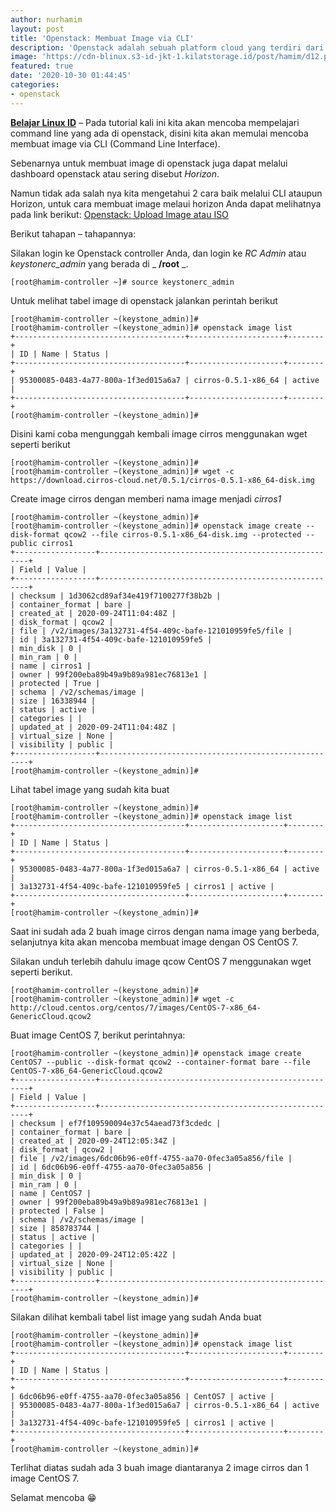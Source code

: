 ```yaml
---
author: nurhamim
layout: post
title: 'Openstack: Membuat Image via CLI'
description: 'Openstack adalah sebuah platform cloud yang terdiri dari software open source untuk menjalankan Cloud IaaS (Infrastructure as a Service), baik untuk private ataupun public Cloud'
image: 'https://cdn-blinux.s3-id-jkt-1.kilatstorage.id/post/hamim/d12.png'
featured: true
date: '2020-10-30 01:44:45'
categories:
- openstack
---
```


**[Belajar Linux ID](/)** – Pada tutorial kali ini kita akan mencoba mempelajari command line yang ada di openstack, disini kita akan memulai mencoba membuat image via CLI (Command Line Interface).

Sebenarnya untuk membuat image di openstack juga dapat melalui dashboard openstack atau sering disebut _Horizon_.

Namun tidak ada salah nya kita mengetahui 2 cara baik melalui CLI ataupun Horizon, untuk cara membuat image melaui horizon Anda dapat melihatnya pada link berikut: [Openstack: Upload Image atau ISO](/openstack-upload-image-atau-iso/)

Berikut tahapan – tahapannya:

Silakan login ke Openstack controller Anda, dan login ke _RC Admin_ atau _keystonerc\_admin_ yang berada di _ **/root** _.

    [root@hamim-controller ~]# source keystonerc_admin

Untuk melihat tabel image di openstack jalankan perintah berikut

    [root@hamim-controller ~(keystone_admin)]#
    [root@hamim-controller ~(keystone_admin)]# openstack image list
    +--------------------------------------+---------------------+--------+
    | ID | Name | Status |
    +--------------------------------------+---------------------+--------+
    | 95300085-0483-4a77-800a-1f3ed015a6a7 | cirros-0.5.1-x86_64 | active |
    +--------------------------------------+---------------------+--------+
    [root@hamim-controller ~(keystone_admin)]#

Disini kami coba mengunggah kembali image cirros menggunakan wget seperti berikut

    [root@hamim-controller ~(keystone_admin)]#
    [root@hamim-controller ~(keystone_admin)]# wget -c https://download.cirros-cloud.net/0.5.1/cirros-0.5.1-x86_64-disk.img

Create image cirros dengan memberi nama image menjadi _cirros1_

    [root@hamim-controller ~(keystone_admin)]#
    [root@hamim-controller ~(keystone_admin)]# openstack image create --disk-format qcow2 --file cirros-0.5.1-x86_64-disk.img --protected --public cirros1
    +------------------+------------------------------------------------------+
    | Field | Value |
    +------------------+------------------------------------------------------+
    | checksum | 1d3062cd89af34e419f7100277f38b2b |
    | container_format | bare |
    | created_at | 2020-09-24T11:04:48Z |
    | disk_format | qcow2 |
    | file | /v2/images/3a132731-4f54-409c-bafe-121010959fe5/file |
    | id | 3a132731-4f54-409c-bafe-121010959fe5 |
    | min_disk | 0 |
    | min_ram | 0 |
    | name | cirros1 |
    | owner | 99f200eba89b49a9b89a981ec76813e1 |
    | protected | True |
    | schema | /v2/schemas/image |
    | size | 16338944 |
    | status | active |
    | categories | |
    | updated_at | 2020-09-24T11:04:48Z |
    | virtual_size | None |
    | visibility | public |
    +------------------+------------------------------------------------------+
    [root@hamim-controller ~(keystone_admin)]#

Lihat tabel image yang sudah kita buat

    [root@hamim-controller ~(keystone_admin)]#
    [root@hamim-controller ~(keystone_admin)]# openstack image list
    +--------------------------------------+---------------------+--------+
    | ID | Name | Status |
    +--------------------------------------+---------------------+--------+
    | 95300085-0483-4a77-800a-1f3ed015a6a7 | cirros-0.5.1-x86_64 | active |
    | 3a132731-4f54-409c-bafe-121010959fe5 | cirros1 | active |
    +--------------------------------------+---------------------+--------+
    [root@hamim-controller ~(keystone_admin)]#

Saat ini sudah ada 2 buah image cirros dengan nama image yang berbeda, selanjutnya kita akan mencoba membuat image dengan OS CentOS 7.

Silakan unduh terlebih dahulu image qcow CentOS 7 menggunakan wget seperti berikut.

    [root@hamim-controller ~(keystone_admin)]#
    [root@hamim-controller ~(keystone_admin)]# wget -c http://cloud.centos.org/centos/7/images/CentOS-7-x86_64-GenericCloud.qcow2

Buat image CentOS 7, berikut perintahnya:

    [root@hamim-controller ~(keystone_admin)]# openstack image create CentOS7 --public --disk-format qcow2 --container-format bare --file CentOS-7-x86_64-GenericCloud.qcow2
    +------------------+------------------------------------------------------+
    | Field | Value |
    +------------------+------------------------------------------------------+
    | checksum | ef7f109590094e37c54aead73f3cdedc |
    | container_format | bare |
    | created_at | 2020-09-24T12:05:34Z |
    | disk_format | qcow2 |
    | file | /v2/images/6dc06b96-e0ff-4755-aa70-0fec3a05a856/file |
    | id | 6dc06b96-e0ff-4755-aa70-0fec3a05a856 |
    | min_disk | 0 |
    | min_ram | 0 |
    | name | CentOS7 |
    | owner | 99f200eba89b49a9b89a981ec76813e1 |
    | protected | False |
    | schema | /v2/schemas/image |
    | size | 858783744 |
    | status | active |
    | categories | |
    | updated_at | 2020-09-24T12:05:42Z |
    | virtual_size | None |
    | visibility | public |
    +------------------+------------------------------------------------------+
    [root@hamim-controller ~(keystone_admin)]#

Silakan dilihat kembali tabel list image yang sudah Anda buat

    [root@hamim-controller ~(keystone_admin)]#
    [root@hamim-controller ~(keystone_admin)]# openstack image list
    +--------------------------------------+---------------------+--------+
    | ID | Name | Status |
    +--------------------------------------+---------------------+--------+
    | 6dc06b96-e0ff-4755-aa70-0fec3a05a856 | CentOS7 | active |
    | 95300085-0483-4a77-800a-1f3ed015a6a7 | cirros-0.5.1-x86_64 | active |
    | 3a132731-4f54-409c-bafe-121010959fe5 | cirros1 | active |
    +--------------------------------------+---------------------+--------+
    [root@hamim-controller ~(keystone_admin)]#

Terlihat diatas sudah ada 3 buah image diantaranya 2 image cirros dan 1 image CentOS 7.

Selamat mencoba 😁